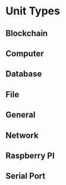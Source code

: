 # Unit Types

## Blockchain

## Computer

## Database

## File

## General

## Network

## Raspberry PI

## Serial Port
